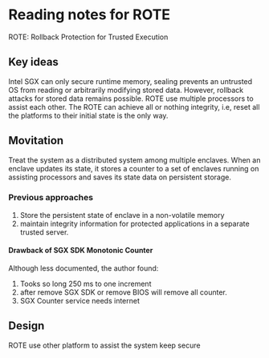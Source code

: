 # Reading notes for ROTE
ROTE: Rollback Protection for Trusted Execution
## Key ideas
Intel SGX can only secure runtime memory, sealing prevents an untrusted OS from reading or arbitrarily modifying stored data. However, rollback attacks for stored data remains possible.
ROTE use multiple processors to assist each other. The ROTE can achieve all or nothing integrity, i.e, reset all the platforms to their initial state is the only way.

## Movitation
Treat the system as a distributed system among multiple enclaves. When an enclave updates its state, it stores a counter to a set of enclaves running on assisting processors and saves its state data on persistent storage.

### Previous approaches
1. Store the persistent state of enclave in a non-volatile memory
2. maintain integrity information for protected applications in a separate trusted server.

#### Drawback of SGX SDK Monotonic Counter
Although less documented, the author found:
1. Tooks so long 250 ms to one increment
2. after remove SGX SDK or remove BIOS will remove all counter.
3. SGX Counter service needs internet

## Design
ROTE use other platform to assist the system keep secure
